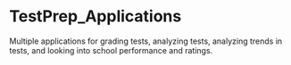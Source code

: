 # TestPrep_Applications
Multiple applications for grading tests, analyzing tests, analyzing trends in tests,  and looking into school performance and ratings.
